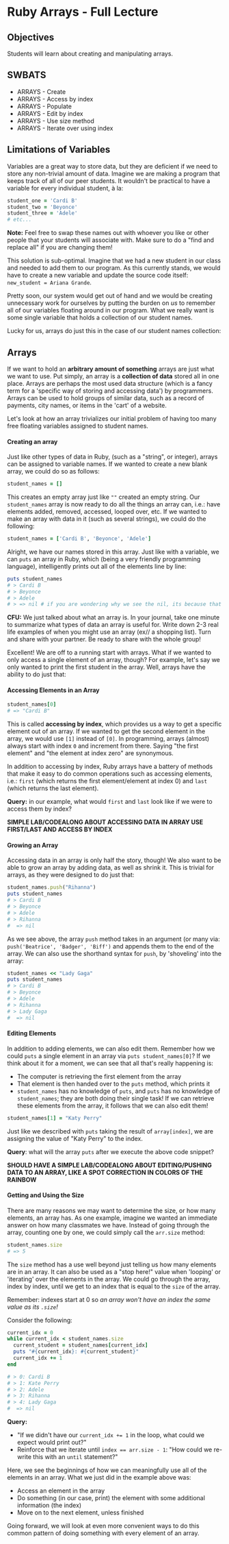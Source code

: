 # Ruby Arrays - Full Lecture

## Objectives

Students will learn about creating and manipulating arrays.

## SWBATS

+ ARRAYS - Create
+ ARRAYS - Access by index
+ ARRAYS - Populate
+ ARRAYS - Edit by index
+ ARRAYS - Use size method
+ ARRAYS - Iterate over using index

## Limitations of Variables

Variables are a great way to store data, but they are deficient if we need to store any non-trivial amount of data. Imagine we are making a program that keeps track of all of our peer students. It wouldn't be practical to have a variable for every individual student, à la:

```ruby
student_one = 'Cardi B'
student_two = 'Beyonce'
student_three = 'Adele'
# etc...
```

**Note:** Feel free to swap these names out with whoever you like or other people that your students will associate with. Make sure to do a "find and replace all" if you are changing them!

This solution is sub-optimal. Imagine that we had a new student in our class and needed to add them to our program. As this currently stands, we would have to create a new variable and update the source code itself: `new_student = Ariana Grande`.

Pretty soon, our system would get out of hand and we would be creating unnecessary work for ourselves by putting the burden on _us_ to remember all of our variables floating around in our program. What we really want is some single variable that holds a collection of our student names.

Lucky for us, arrays do just this in the case of our student names collection:

## Arrays

If we want to hold an **arbitrary amount of something** arrays are just what we want to use. Put simply, an array is a **collection of data** stored all in one place. Arrays are perhaps the most used data structure (which is a fancy term for a 'specific way of storing and accessing data') by programmers. Arrays can be used to hold groups of similar data, such as a record of payments, city names, or items in the 'cart' of a website.  

Let's look at how an array trivializes our initial problem of having too many free floating variables assigned to student names.

#### Creating an array

Just like other types of data in Ruby, (such as a "string", or integer), arrays can be assigned to variable names. If we wanted to create a new blank array, we could do so as follows:

```Ruby
student_names = []
```

This creates an empty array just like `""` created an empty string. Our `student_names` array is now ready to do all the things an array can, i.e.: have elements added, removed, accessed, looped over, etc. If we wanted to make an array with data in it (such as several strings), we could do the following:

```Ruby
student_names = ['Cardi B', 'Beyonce', 'Adele']
```

Alright, we have our names stored in this array. Just like with a variable, we can `puts` an array in Ruby, which (being a very friendly programming language), intelligently prints out all of the elements line by line:

```ruby
puts student_names
# > Cardi B
# > Beyonce
# > Adele
# > => nil # if you are wondering why we see the nil, its because that's the return value of the method `puts` itself. IRB prints return values to the terminal by default.
```

**CFU:** We just talked about what an array is. In your journal, take one minute to summarize what types of data an array is useful for. Write down 2-3 real life examples of when you might use an array (ex// a shopping list). Turn and share with your partner. Be ready to share with the whole group!

Excellent! We are off to a running start with arrays. What if we wanted to only access a single element of an array, though? For example, let's say we only wanted to print the first student in the array. Well, arrays have the ability to do just that:

#### Accessing Elements in an Array

```ruby
student_names[0]
# => "Cardi B"
```

This is called **accessing by index**, which provides us a way to get a specific element out of an array. If we wanted to get the second element in the array, we would use `[1]` instead of `[0]`. In programming, arrays (almost) always start with index `0` and increment from there. Saying "the first element" and "the element at index zero" are synonymous.

In addition to accessing by index, Ruby arrays have a battery of methods that make it easy to do common operations such as accessing elements, i.e.: `first` (which returns the first element/element at index 0) and `last` (which returns the last element).

**Query:** in our example, what would `first` and `last` look like if we were to access them by index? 

**SIMPLE LAB/CODEALONG ABOUT ACCESSING DATA IN ARRAY USE FIRST/LAST AND ACCESS BY INDEX**

#### Growing an Array

Accessing data in an array is only half the story, though! We also want to be able to grow an array by adding data, as well as shrink it. This is trivial for arrays, as they were designed to do just that:

```ruby
student_names.push("Rihanna")
puts student_names
# > Cardi B
# > Beyonce
# > Adele
# > Rihanna
#  => nil
```

As we see above, the array `push` method takes in an argument (or many via: `push('Beatrice', 'Badger', 'Biff')` and appends them to the end of the array. We can also use the shorthand syntax for `push`, by 'shoveling' into the array:

```Ruby
student_names << "Lady Gaga"
puts student_names
# > Cardi B
# > Beyonce
# > Adele
# > Rihanna
# > Lady Gaga
#  => nil
```

#### Editing Elements

In addition to adding elements, we can also edit them. Remember how we could `puts` a single element in an array via `puts student_names[0]`? If we think about it for a moment, we can see that all that's really happening is:
  - The computer is retrieving the first element from the array
  - That element is then handed over to the `puts` method, which prints it
  - `student_names` has no knowledge of `puts`, and `puts` has no knowledge of `student_names`; they are both doing their single task!
If we can retrieve these elements from the array, it follows that we can also edit them!

```Ruby
student_names[1] = "Katy Perry"
```

Just like we described with `puts` taking the result of `array[index]`, we are assigning the value of "Katy Perry" to the index.

**Query**: what will the array `puts` after we execute the above code snippet?

**SHOULD HAVE A SIMPLE LAB/CODEALONG ABOUT EDITING/PUSHING DATA TO AN ARRAY, LIKE A SPOT CORRECTION IN COLORS OF THE RAINBOW**

<!-- https://github.com/learn-co-curriculum/kwk-l1-manipulating-arrays-mini-lab -->

#### Getting and Using the Size

There are many reasons we may want to determine the size, or how many elements, an array has. As one example, imagine we wanted an immediate answer on how many classmates we have. Instead of going through the array, counting one by one, we could simply call the `arr.size` method:

```Ruby
student_names.size
# => 5
```

The `size` method has a use well beyond just telling us how many elements are in an array. It can also be used as a "stop here!" value when 'looping' or 'iterating' over the elements in the array. We could go through the array, index by index, until we get to an index that is equal to the `size` of the array.

Remember: indexes start at 0 so _an array won't have an index the same value as its `.size`!_

Consider the following:

```Ruby
current_idx = 0
while current_idx < student_names.size
  current_student = student_names[current_idx]
  puts "#{current_idx}: #{current_student}"
  current_idx += 1
end

# > 0: Cardi B
# > 1: Kate Perry
# > 2: Adele
# > 3: Rihanna
# > 4: Lady Gaga
#  => nil
```

**Query:**
  - "If we didn't have our `current_idx += 1` in the loop, what could we expect would print out?"
  - Reinforce that we iterate until `index == arr.size - 1`: "How could we re-write this with an `until` statement?"

Here, we see the beginnings of how we can meaningfully use all of the elements in an array. What we just did in the example above was:
  - Access an element in the array
  - Do something (in our case, print) the element with some additional information (the index)
  - Move on to the next element, unless finished

Going forward, we will look at even more convenient ways to do this common pattern of doing something with every element of an array.

<!-- https://github.com/learn-co-curriculum/kwk-l1-array-pattern-lab -->

<!-- https://github.com/learn-co-curriculum/kwk-l1-array-iteration-mini-lab -->

<!-- https://github.com/learn-co-curriculum/kwk-l1-elective-arrays-lab -->

<!-- https://github.com/learn-co-curriculum/kwk-youtube-arrays -->
